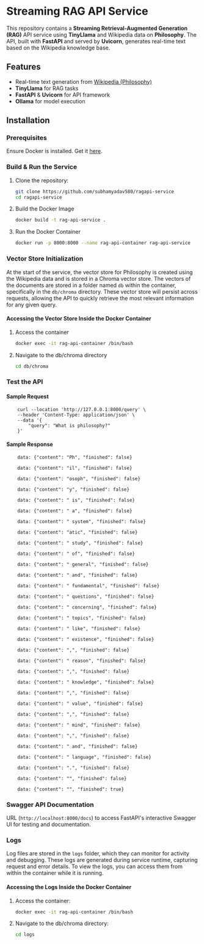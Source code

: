 # Streaming RAG API Service

This repository contains a **Streaming Retrieval-Augmented Generation (RAG)** API service using **TinyLlama** and Wikipedia data on **Philosophy**. The API, built with **FastAPI** and served by **Uvicorn**, generates real-time text based on the Wikipedia knowledge base.

## Features

- Real-time text generation from [Wikipedia (Philosophy)](https://en.wikipedia.org/wiki/Philosophy)
- **TinyLlama** for RAG tasks
- **FastAPI** & **Uvicorn** for API framework
- **Ollama** for model execution

## Installation

### Prerequisites

Ensure Docker is installed. Get it [here](https://docs.docker.com/get-docker/).

### Build & Run the Service

1. Clone the repository:

   ```bash
   git clone https://github.com/subhamyadav580/ragapi-service
   cd ragapi-service

2. Build the Docker Image
    ```bash
    docker build -t rag-api-service .

3. Run the Docker Container
    ```bash
    docker run -p 8000:8000 --name rag-api-container rag-api-service


### Vector Store Initialization

At the start of the service, the vector store for Philosophy is created using the Wikipedia data and is stored in a Chroma vector store. The vectors of the documents are stored in a folder named `db` within the container, specifically in the `db/chroma` directory. These vector store will persist across requests, allowing the API to quickly retrieve the most relevant information for any given query.

#### Accessing the Vector Store Inside the Docker Container

1. Access the container
    ```bash
    docker exec -it rag-api-container /bin/bash

2. Navigate to the db/chroma directory
    ```bash
    cd db/chroma


### Test the API

#### Sample Request
```
    curl --location 'http://127.0.0.1:8000/query' \
    --header 'Content-Type: application/json' \
    --data '{
        "query": "What is philosophy?"
    }'
```

#### Sample Response 
```
    data: {"content": "Ph", "finished": false}

    data: {"content": "il", "finished": false}

    data: {"content": "osoph", "finished": false}

    data: {"content": "y", "finished": false}

    data: {"content": " is", "finished": false}

    data: {"content": " a", "finished": false}

    data: {"content": " system", "finished": false}

    data: {"content": "atic", "finished": false}

    data: {"content": " study", "finished": false}

    data: {"content": " of", "finished": false}

    data: {"content": " general", "finished": false}

    data: {"content": " and", "finished": false}

    data: {"content": " fundamental", "finished": false}

    data: {"content": " questions", "finished": false}

    data: {"content": " concerning", "finished": false}

    data: {"content": " topics", "finished": false}

    data: {"content": " like", "finished": false}

    data: {"content": " existence", "finished": false}

    data: {"content": ",", "finished": false}

    data: {"content": " reason", "finished": false}

    data: {"content": ",", "finished": false}

    data: {"content": " knowledge", "finished": false}

    data: {"content": ",", "finished": false}

    data: {"content": " value", "finished": false}

    data: {"content": ",", "finished": false}

    data: {"content": " mind", "finished": false}

    data: {"content": ",", "finished": false}

    data: {"content": " and", "finished": false}

    data: {"content": " language", "finished": false}

    data: {"content": ".", "finished": false}

    data: {"content": "", "finished": false}

    data: {"content": "", "finished": true}

```


### Swagger API Documentation
URL (`http://localhost:8000/docs`) to access FastAPI's interactive Swagger UI for testing and documentation.


### Logs

Log files are stored in the `logs` folder, which they can monitor for activity and debugging. These logs are generated during service runtime, capturing request and error details. To view the logs, you can access them from within the container while it is running.

#### Accessing the Logs Inside the Docker Container

1. Access the container:
    ```bash
    docker exec -it rag-api-container /bin/bash

2. Navigate to the db/chroma directory:
    ```bash
    cd logs
